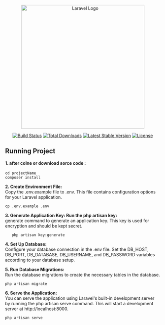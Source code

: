 <p align="center"><a href="https://laravel.com" target="_blank"><img src="https://raw.githubusercontent.com/laravel/art/master/logo-lockup/5%20SVG/2%20CMYK/1%20Full%20Color/laravel-logolockup-cmyk-red.svg" width="400" alt="Laravel Logo"></a></p>

<p align="center">
<a href="https://github.com/laravel/framework/actions"><img src="https://github.com/laravel/framework/workflows/tests/badge.svg" alt="Build Status"></a>
<a href="https://packagist.org/packages/laravel/framework"><img src="https://img.shields.io/packagist/dt/laravel/framework" alt="Total Downloads"></a>
<a href="https://packagist.org/packages/laravel/framework"><img src="https://img.shields.io/packagist/v/laravel/framework" alt="Latest Stable Version"></a>
<a href="https://packagist.org/packages/laravel/framework"><img src="https://img.shields.io/packagist/l/laravel/framework" alt="License"></a>
</p>

## Running Project
 **1.  after colne or download sorce code :** <br>
<br>
       ```cd projectName```<br>
       ``` composer install ```
        

 **2. Create Environment File:**<br>
 Copy the .env.example file to .env. This file contains configuration options for your Laravel application. <br>
 
    cp .env.example .env 


**3. Generate Application Key: Run the php artisan key:** <br>
        generate command to generate an application key. This key is used for encryption and should be kept secret.<br>
```
   php artisan key:generate
```
**4. Set Up Database:** <br>
Configure your database connection in the .env file. Set the DB_HOST, DB_PORT, DB_DATABASE, DB_USERNAME, and DB_PASSWORD variables according to your database setup.

**5. Run Database Migrations:**<br>
Run the database migrations to create the necessary tables in the database.<br>
  ```
php artisan migrate
```

**6.  Serve the Application:** <br>
You can serve the application using Laravel's built-in development server by running the php artisan serve command. This will start a development server at http://localhost:8000.<br>
```
php artisan serve
 ```
 
 
